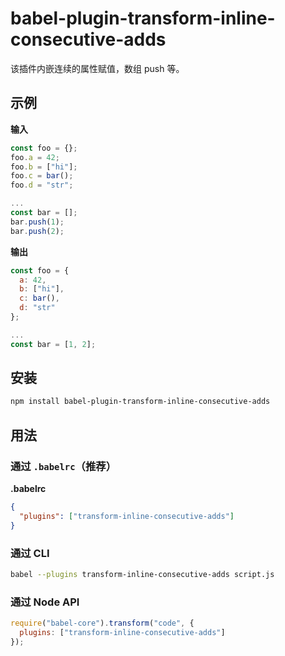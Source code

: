 # babel-plugin-transform-inline-consecutive-adds

该插件内嵌连续的属性赋值，数组 push 等。

## 示例

**输入**

```javascript
const foo = {};
foo.a = 42;
foo.b = ["hi"];
foo.c = bar();
foo.d = "str";

...
const bar = [];
bar.push(1);
bar.push(2);
```

**输出**

```javascript
const foo = {
  a: 42,
  b: ["hi"],
  c: bar(),
  d: "str"
};

...
const bar = [1, 2];
```

## 安装

```sh
npm install babel-plugin-transform-inline-consecutive-adds
```

## 用法

### 通过 `.babelrc`（推荐）

**.babelrc**

```json
{
  "plugins": ["transform-inline-consecutive-adds"]
}
```

### 通过 CLI

```sh
babel --plugins transform-inline-consecutive-adds script.js
```

### 通过 Node API

```javascript
require("babel-core").transform("code", {
  plugins: ["transform-inline-consecutive-adds"]
});
```
